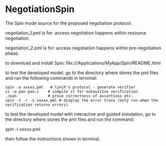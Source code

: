 # NegotiationSpin
The Spin mode source for the proposed negotiation protocol.

negotiation_1.pml is for: access negotiation happens within resource negotiation.

negotiation_2.pml is for: access negotiation happens within pre-negotiation phase.

to download and install Spin:
file:///Applications/MyApp/Spin/README.html

to test the developed model, go to the directory where stores the pml files and run the following commands in ternimal:

	spin -a xxxxx.pml   # lynch's protocol - generate verifier
	cc -o pan pan.c    # compile it for exhaustive verification
	./pan              # prove correctness of assertions etc.
	spin -t -r -s xxxxx.pml # display the error trace (only run when the verification returns errors)

to test the developed model with interactive and guided simulation, go to the directory where stores the pml files and run the command:

spin -i xxxxx.pml 

then follow the instructions shown in terminal.
